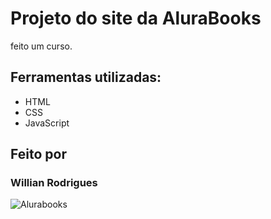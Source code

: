 # Projeto do site da AluraBooks

feito um curso.

## Ferramentas utilizadas:
* HTML
* CSS
* JavaScript

## Feito por
### Willian Rodrigues

![Alurabooks](https://github.com/WilRocha97/Meu-site/blob/b407af7c14f23a0e24cb11db94b6c0b93e79911b/Portfolio/assets/AluraBooks.png)
